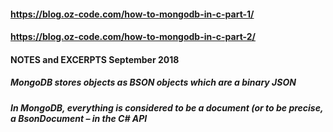 #### https://blog.oz-code.com/how-to-mongodb-in-c-part-1/
#### https://blog.oz-code.com/how-to-mongodb-in-c-part-2/

#### NOTES and EXCERPTS September 2018

#####  MongoDB stores objects as BSON objects which are a binary JSON
##### In MongoDB, everything is considered to be a document (or to be precise, a BsonDocument – in the C# API
